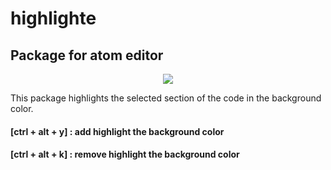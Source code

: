 # highlighte

## Package for atom editor

<p align="center">
	<img src="https://raw.githubusercontent.com/silverreve23/hightlighte/blob/master/img/screen.png">
</p>

This package highlights the selected section of the code in the background color.

#### [ctrl + alt + y] : add highlight the background color
#### [ctrl + alt + k] : remove highlight the background color
